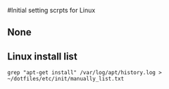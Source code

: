#Initial setting scrpts for Linux

## None

## Linux install list
`grep "apt-get install" /var/log/apt/history.log > ~/dotfiles/etc/init/manually_list.txt`
